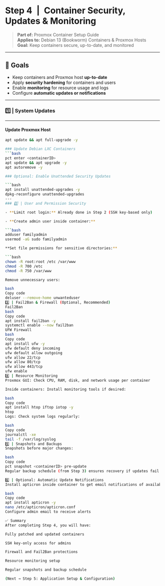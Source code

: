 # Step 4 | Container Security, Updates & Monitoring
> **Part of:** Proxmox Container Setup Guide  
> **Applies to:** Debian 13 (Bookworm) Containers & Proxmox Hosts  
> **Goal:** Keep containers secure, up-to-date, and monitored

---

## 📘 Goals

- Keep containers and Proxmox host **up-to-date**  
- Apply **security hardening** for containers and users  
- Enable **monitoring** for resource usage and logs  
- Configure **automatic updates or notifications**

---

### 1️⃣ | System Updates
---
#### Update Proxmox Host
```bash
apt update && apt full-upgrade -y

### Update Debian LXC Containers
```bash
pct enter <containerID>
apt update && apt upgrade -y
apt autoremove -y

### Optional: Enable Unattended Security Updates

```bash
apt install unattended-upgrades -y
dpkg-reconfigure unattended-upgrades
---
### 2️⃣ | User and Permission Security

- **Limit root login:** Already done in Step 2 (SSH key-based only)

- **Create admin user inside container:**

```bash
adduser familyadmin
usermod -aG sudo familyadmin

**Set file permissions for sensitive directories:**

```bash
chown -R root:root /etc /var/www
chmod -R 700 /etc
chmod -R 750 /var/www

Remove unnecessary users:

bash
Copy code
deluser --remove-home unwanteduser
3️⃣ | Fail2Ban & Firewall (Optional, Recommended)
Fail2Ban
bash
Copy code
apt install fail2ban -y
systemctl enable --now fail2ban
UFW Firewall
bash
Copy code
apt install ufw -y
ufw default deny incoming
ufw default allow outgoing
ufw allow 22/tcp
ufw allow 80/tcp
ufw allow 443/tcp
ufw enable
4️⃣ | Resource Monitoring
Proxmox GUI: Check CPU, RAM, disk, and network usage per container

Inside containers: Install monitoring tools if desired:

bash
Copy code
apt install htop iftop iotop -y
htop
Logs: Check system logs regularly:

bash
Copy code
journalctl -xe
tail -f /var/log/syslog
5️⃣ | Snapshots and Backups
Snapshots before major changes:

bash
Copy code
pct snapshot <containerID> pre-update
Regular backup schedule (from Step 3) ensures recovery if updates fail

6️⃣ | Optional: Automatic Update Notifications
Install apticron inside container to get email notifications of available updates:

bash
Copy code
apt install apticron -y
nano /etc/apticron/apticron.conf
Configure admin email to receive alerts

✅ Summary
After completing Step 4, you will have:

Fully patched and updated containers

SSH key-only access for admins

Firewall and Fail2Ban protections

Resource monitoring setup

Regular snapshots and backup schedule

(Next → Step 5: Application Setup & Configuration)

